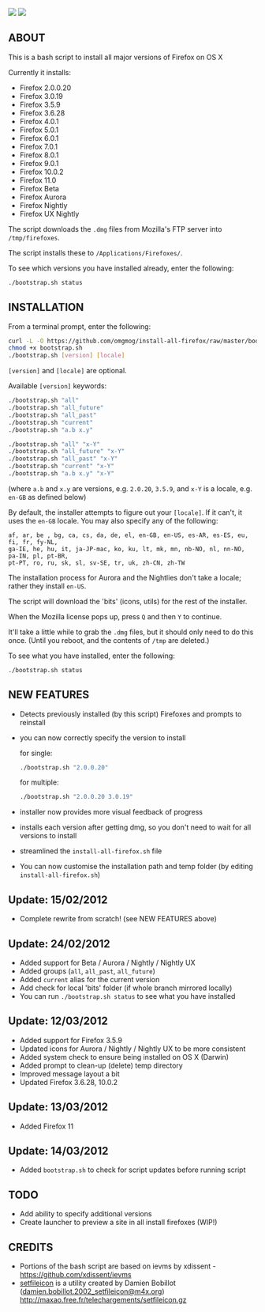 ![](http://f.cl.ly/items/0y0e2R2X1r1F2e0d3o3W/by%20default%202012-03-14%20at%2012.35.55.png)
![](http://f.cl.ly/items/2a2e0z3A2s1d0H3u2x3N/by%20default%202012-03-14%20at%2012.36.10.png)

## ABOUT

This is a bash script to install all major versions of Firefox on OS X

Currently it installs:

- Firefox 2.0.0.20
- Firefox 3.0.19
- Firefox 3.5.9
- Firefox 3.6.28
- Firefox 4.0.1
- Firefox 5.0.1
- Firefox 6.0.1
- Firefox 7.0.1
- Firefox 8.0.1
- Firefox 9.0.1
- Firefox 10.0.2
- Firefox 11.0
- Firefox Beta
- Firefox Aurora
- Firefox Nightly
- Firefox UX Nightly

The script downloads the `.dmg` files from Mozilla's FTP server into `/tmp/firefoxes`.

The script installs these to `/Applications/Firefoxes/`.

To see which versions you have installed already, enter the following:

```bash
./bootstrap.sh status
```

## INSTALLATION

From a terminal prompt, enter the following:

```bash
curl -L -O https://github.com/omgmog/install-all-firefox/raw/master/bootstrap.sh
chmod +x bootstrap.sh
./bootstrap.sh [version] [locale]
```

`[version]` and `[locale]` are optional.

Available `[version]` keywords:

```bash
./bootstrap.sh "all"
./bootstrap.sh "all_future"
./bootstrap.sh "all_past"
./bootstrap.sh "current"
./bootstrap.sh "a.b x.y"

./bootstrap.sh "all" "x-Y"
./bootstrap.sh "all_future" "x-Y"
./bootstrap.sh "all_past" "x-Y"
./bootstrap.sh "current" "x-Y"
./bootstrap.sh "a.b x.y" "x-Y"
```

(where `a.b` and `x.y` are versions, e.g. `2.0.20`, `3.5.9`, and `x-Y` is a locale, e.g. `en-GB` as defined below)

By default, the installer attempts to figure out your `[locale]`. If it can't, it uses the `en-GB` locale. You may also specify any of the following:

```
af, ar, be , bg, ca, cs, da, de, el, en-GB, en-US, es-AR, es-ES, eu, fi, fr, fy-NL,
ga-IE, he, hu, it, ja-JP-mac, ko, ku, lt, mk, mn, nb-NO, nl, nn-NO, pa-IN, pl, pt-BR,
pt-PT, ro, ru, sk, sl, sv-SE, tr, uk, zh-CN, zh-TW
```

The installation process for Aurora and the Nightlies don't take a locale; rather they install `en-US`.

The script will download the 'bits' (icons, utils) for the rest of the installer.

When the Mozilla license pops up, press `Q` and then `Y` to continue.

It'll take a little while to grab the `.dmg` files, but it should only need to do this once. (Until you reboot, and the contents of `/tmp` are deleted.)

To see what you have installed, enter the following:

```bash
./bootstrap.sh status
```

## NEW FEATURES
- Detects previously installed (by this script) Firefoxes and prompts to reinstall
- you can now correctly specify the version to install

    for single:

    ```bash
    ./bootstrap.sh "2.0.0.20"
    ```

    for multiple:

    ```bash
    ./bootstrap.sh "2.0.0.20 3.0.19"
    ```

- installer now provides more visual feedback of progress
- installs each version after getting dmg, so you don't need to wait for all versions to install
- streamlined the `install-all-firefox.sh` file
- You can now customise the installation path and temp folder (by editing `install-all-firefox.sh`)


## Update: 15/02/2012
- Complete rewrite from scratch! (see NEW FEATURES above)

## Update: 24/02/2012
- Added support for Beta / Aurora / Nightly / Nightly UX
- Added groups (`all`, `all_past`, `all_future`)
- Added `current` alias for the current version
- Add check for local 'bits' folder (if whole branch mirrored locally)
- You can run `./bootstrap.sh status` to see what you have installed

## Update: 12/03/2012
- Added support for Firefox 3.5.9
- Updated icons for Aurora / Nightly / Nightly UX to be more consistent
- Added system check to ensure being installed on OS X (Darwin)
- Added prompt to clean-up (delete) temp directory
- Improved message layout a bit
- Updated Firefox 3.6.28, 10.0.2

## Update: 13/03/2012
- Added Firefox 11

## Update: 14/03/2012
- Added `bootstrap.sh` to check for script updates before running script

## TODO
- Add ability to specify additional versions
- Create launcher to preview a site in all install firefoxes (WIP!)

## CREDITS
- Portions of the bash script are based on ievms by xdissent - https://github.com/xdissent/ievms
- [setfileicon](http://maxao.free.fr/telechargements/setfileicon.m) is a utility created by Damien Bobillot (damien.bobillot.2002_setfileicon@m4x.org) http://maxao.free.fr/telechargements/setfileicon.gz
